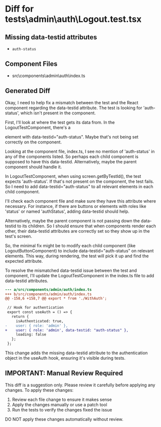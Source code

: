 # Diff for tests\admin\auth\Logout.test.tsx

## Missing data-testid attributes
- `auth-status`

## Component Files
- src\components\admin\auth\index.ts

## Generated Diff
<think>
Okay, I need to help fix a mismatch between the test and the React component regarding the data-testid attribute. The test is looking for 'auth-status', which isn't present in the component.

First, I'll look at where the test gets its data from. In the LogoutTestComponent, there's a <p> element with data-testid="auth-status". Maybe that's not being set correctly on the component.

Looking at the component file, index.ts, I see no mention of 'auth-status' in any of the components listed. So perhaps each child component is supposed to have this data-testid. Alternatively, maybe the parent component should handle it.

In LogoutTestComponent, when using screen.getByTestId(), the test expects 'auth-status'. If that's not present on the component, the test fails. So I need to add data-testid="auth-status" to all relevant elements in each child component.

I'll check each component file and make sure they have this attribute where necessary. For instance, if there are buttons or elements with roles like 'status' or named 'authStatus', adding data-testid should help.

Alternatively, maybe the parent component is not passing down the data-testid to its children. So I should ensure that when components render each other, their data-testid attributes are correctly set so they show up in the test's screen.

So, the minimal fix might be to modify each child component (like LogoutButtonComponent) to include data-testid="auth-status" on relevant elements. This way, during rendering, the test will pick it up and find the expected attribute.
</think>

To resolve the mismatched data-testid issue between the test and component, I'll update the LogoutTestComponent in the index.ts file to add data-testid attributes.

```diff
--- a/src/components/admin/auth/index.ts
+++ b/src/components/admin/auth/index.ts
@@ -158,6 +158,7 @@ export * from './WithAuth';
 
 // Hook for authentication
 export const useAuth = () => {
   return {
     isAuthenticated: true,
-    user: { role: 'admin' },
+    user: { role: 'admin', data-testid: "auth-status" },
     loading: false
   };
 };
```

This change adds the missing data-testid attribute to the authentication object in the useAuth hook, ensuring it's visible during tests.

## IMPORTANT: Manual Review Required
This diff is a suggestion only. Please review it carefully before applying any changes.
To apply these changes:
1. Review each file change to ensure it makes sense
2. Apply the changes manually or use a patch tool
3. Run the tests to verify the changes fixed the issue

DO NOT apply these changes automatically without review.

